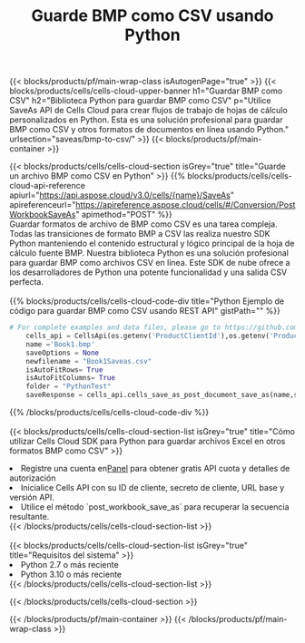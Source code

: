 ﻿---
title:  Guarde BMP como CSV usando Python
description:  Utilizando Aspose.Cells Cloud SDK para Python para guardar el archivo de formato BMP como archivo de formato CSV.
---
{{< blocks/products/pf/main-wrap-class isAutogenPage="true" >}}
{{< blocks/products/cells/cells-cloud-upper-banner h1="Guardar BMP como CSV" h2="Biblioteca Python para guardar BMP como CSV" p="Utilice SaveAs API de Cells Cloud para crear flujos de trabajo de hojas de cálculo personalizados en Python. Esta es una solución profesional para guardar BMP como CSV y otros formatos de documentos en línea usando Python." urlsection="saveas/bmp-to-csv/" >}}
{{< blocks/products/pf/main-container >}}

{{< blocks/products/cells/cells-cloud-section isGrey="true" title="Guarde un archivo BMP como CSV en Python" >}}
{{% blocks/products/cells/cells-cloud-api-reference apiurl="https://api.aspose.cloud/v3.0/cells/{name}/SaveAs" apireferenceurl="https://apireference.aspose.cloud/cells/#/Conversion/PostWorkbookSaveAs" apimethod="POST" %}}
<br/>
Guardar formatos de archivo de BMP como CSV es una tarea compleja. Todas las transiciones de formato BMP a CSV las realiza nuestro SDK Python manteniendo el contenido estructural y lógico principal de la hoja de cálculo fuente BMP. Nuestra biblioteca Python es una solución profesional para guardar BMP como archivos CSV en línea. Este SDK de nube ofrece a los desarrolladores de Python una potente funcionalidad y una salida CSV perfecta.
<br/>
<br/>
{{% blocks/products/cells/cells-cloud-code-div title="Python Ejemplo de código para guardar BMP como CSV usando REST API" gistPath="" %}}
  
```python
# For complete examples and data files, please go to https://github.com/aspose-cells-cloud/aspose-cells-cloud-python/
    cells_api = CellsApi(os.getenv('ProductClientId'),os.getenv('ProductClientSecret'))
    name ='Book1.bmp'    
    saveOptions = None
    newfilename = "Book1Saveas.csv"
    isAutoFitRows= True
    isAutoFitColumns= True
    folder = "PythonTest"
    saveResponse = cells_api.cells_save_as_post_document_save_as(name,save_options=saveOptions, newfilename=(folder +'/' + newfilename),folder=folder)
```
  
{{% /blocks/products/cells/cells-cloud-code-div %}}
<br/>
<br/>
{{< blocks/products/cells/cells-cloud-section-list isGrey="true" title="Cómo utilizar Cells Cloud SDK para Python para guardar archivos Excel en otros formatos BMP como CSV" >}}
<li> Registre una cuenta en<a href="https://dashboard.aspose.cloud/">Panel</a> para obtener gratis API cuota y detalles de autorización</li>
<li>Inicialice Cells API con su ID de cliente, secreto de cliente, URL base y versión API.</li>
<li>Utilice el método `post_workbook_save_as` para recuperar la secuencia resultante.</li>
{{< /blocks/products/cells/cells-cloud-section-list >}}
<br/>
<br/>
{{< blocks/products/cells/cells-cloud-section-list isGrey="true" title="Requisitos del sistema" >}}
<li>Python 2.7 o más reciente</li>
<li>Python 3.10 o más reciente</li>
{{< /blocks/products/cells/cells-cloud-section-list >}}

{{< /blocks/products/cells/cells-cloud-section >}}

{{< /blocks/products/pf/main-container >}}
{{< /blocks/products/pf/main-wrap-class >}}
